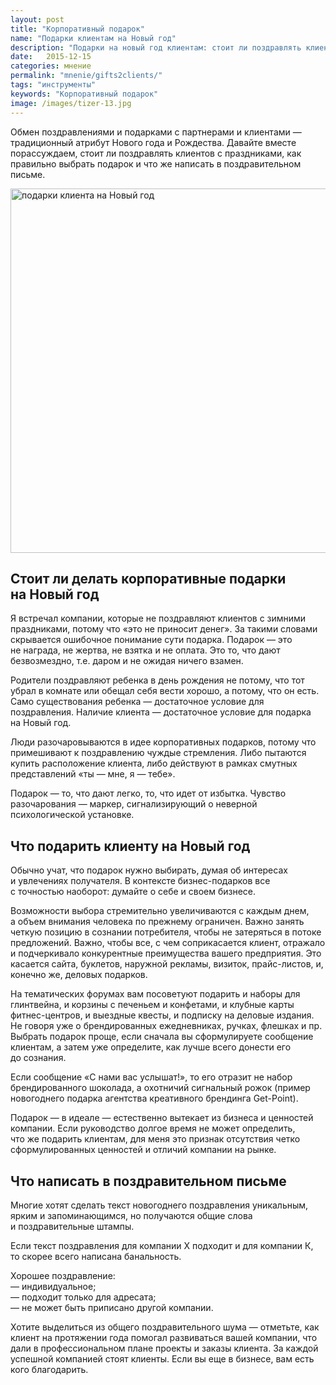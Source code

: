 ```yaml
---
layout: post
title: "Корпоративный подарок"
name: "Подарки клиентам на Новый год"
description: "Подарки на новый год клиентам: стоит ли поздравлять клиентов с Новым годом, как правильно выбрать подарок и что же написать в поздравительном письме."
date:   2015-12-15
categories: мнение
permalink: "mnenie/gifts2clients/"
tags: "инструменты"
keywords: "Корпоративный подарок"
image: /images/tizer-13.jpg
---
```


<p>Обмен поздравлениями и&nbsp;подарками с&nbsp;партнерами и&nbsp;клиентами&nbsp;— традиционный атрибут Нового года и&nbsp;Рождества. Давайте вместе порассуждаем, стоит&nbsp;ли поздравлять клиентов с&nbsp;праздниками, как правильно выбрать подарок и&nbsp;что&nbsp;же написать в&nbsp;поздравительном письме.</p> <!--more-->

<img src="https://res.cloudinary.com/bartoshevich/image/upload/q_auto,f_auto/v1540025382/new.jpg" alt="подарки клиента на Новый год" width="695" height="583"/>


<h2>Стоит&nbsp;ли делать корпоративные подарки на&nbsp;Новый год</h2>
<p>Я&nbsp;встречал компании, которые не&nbsp;поздравляют клиентов с&nbsp;зимними праздниками, потому что «это не&nbsp;приносит денег». За&nbsp;такими словами скрывается ошибочное понимание сути подарка. Подарок&nbsp;— это не&nbsp;награда, не&nbsp;жертва, не&nbsp;взятка и&nbsp;не&nbsp;оплата. Это&nbsp;то, что дают безвозмездно, т.е. даром и&nbsp;не&nbsp;ожидая ничего взамен.</p>
<p>Родители поздравляют ребенка в&nbsp;день рождения не&nbsp;потому, что тот убрал в&nbsp;комнате или обещал себя вести хорошо, а&nbsp;потому, что он&nbsp;есть. Само существования ребенка&nbsp;— достаточное условие для поздравления. Наличие клиента&nbsp;— достаточное условие для подарка на&nbsp;Новый год.</p>
<p>Люди разочаровываются в&nbsp;идее корпоративных подарков, потому что примешивают к&nbsp;поздравлению чуждые стремления. Либо пытаются купить расположение клиента, либо действуют в&nbsp;рамках смутных представлений «ты&nbsp;— мне, я&nbsp;— тебе».</p>
<p>Подарок&nbsp;— то, что дают легко, то, что идет от&nbsp;избытка. Чувство разочарования&nbsp;— маркер, сигнализирующий о&nbsp;неверной психологической установке.</p>
<h2>Что подарить клиенту на&nbsp;Новый год</h2>
<p>Обычно учат, что подарок нужно выбирать, думая об&nbsp;интересах и&nbsp;увлечениях получателя. В&nbsp;контексте бизнес-подарков все с&nbsp;точностью наоборот: думайте о&nbsp;себе и&nbsp;своем бизнесе.</p>
<p>Возможности выбора стремительно увеличиваются с&nbsp;каждым днем, а&nbsp;объем внимания человека по&nbsp;прежнему ограничен. Важно занять четкую позицию в&nbsp;сознании потребителя, чтобы не&nbsp;затеряться в&nbsp;потоке предложений. Важно, чтобы все, с&nbsp;чем соприкасается клиент, отражало и&nbsp;подчеркивало конкурентные преимущества вашего предприятия. Это касается сайта, буклетов, наружной рекламы, визиток, прайс-листов, и, конечно&nbsp;же, деловых подарков.</p>
<p>На&nbsp;тематических форумах вам посоветуют подарить и&nbsp;наборы для глинтвейна, и&nbsp;корзины с&nbsp;печеньем и&nbsp;конфетами, и&nbsp;клубные карты фитнес-центров, и&nbsp;выездные квесты, и&nbsp;подписку на&nbsp;деловые издания. Не&nbsp;говоря уже о&nbsp;брендированных ежедневниках, ручках, флешках и&nbsp;пр. Выбрать подарок проще, если сначала вы&nbsp;сформулируете сообщение клиентам, а&nbsp;затем уже определите, как лучше всего донести его до&nbsp;сознания.</p>
<p>Если сообщение «С&nbsp;нами вас услышат!», то&nbsp;его отразит не&nbsp;набор брендированного шоколада, а&nbsp;охотничий сигнальный рожок (пример новогоднего подарка агентства креативного брендинга Get-Point).</p>
<p>Подарок&nbsp;— в&nbsp;идеале&nbsp;— естественно вытекает из&nbsp;бизнеса и&nbsp;ценностей компании. Если руководство долгое время не&nbsp;может определить, что&nbsp;же подарить клиентам, для меня это признак отсутствия четко сформулированных ценностей и&nbsp;отличий компании на&nbsp;рынке.</p>
<h2>Что написать в&nbsp;поздравительном письме</h2>
<p>Многие хотят сделать текст новогоднего поздравления уникальным, ярким и&nbsp;запоминающимся, но&nbsp;получаются общие слова и&nbsp;поздравительные штампы.</p>
<p>Если текст поздравления для компании&nbsp;Х подходит и&nbsp;для компании&nbsp;К, то&nbsp;скорее всего написана банальность.</p>
<p>Хорошее поздравление:<br/>
 —&nbsp;индивидуальное;<br/>
 —&nbsp;подходит только для адресата;<br/>
 —&nbsp;не&nbsp;может быть приписано другой компании.
</p>
<p>Хотите выделиться из&nbsp;общего поздравительного шума&nbsp;— отметьте, как клиент на&nbsp;протяжении года помогал развиваться вашей компании, что дали в&nbsp;профессиональном плане проекты и&nbsp;заказы клиента. За&nbsp;каждой успешной компанией стоят клиенты. Если вы&nbsp;еще в&nbsp;бизнесе, вам есть кого благодарить.</p>
